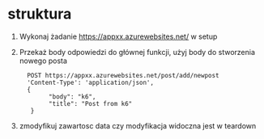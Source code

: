 # struktura

1. Wykonaj żadanie https://appxx.azurewebsites.net/ w setup
2. Przekaż body odpowiedzi do głównej funkcji, użyj body do stworzenia nowego posta

         POST https://appxx.azurewebsites.net/post/add/newpost
         'Content-Type': 'application/json',
         {
               "body": "k6",
               "title": "Post from k6"
          }
         
  
    
3. zmodyfikuj zawartosc data czy modyfikacja widoczna jest w teardown  